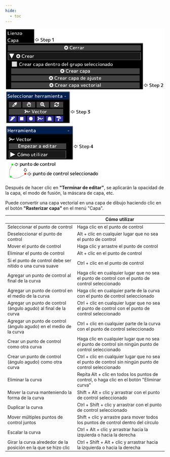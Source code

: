```yaml
---
hide:
  - toc
---
```


<!-- https://steamcommunity.com/sharedfiles/filedetails/?id=2955214499 -->

![vector_layer](./image/vector_layer.png)

Después de hacer clic en __"Terminar de editar"__, se aplicarán la opacidad de la capa, el modo de fusión, la máscara de capa, etc.

Puede convertir una capa vectorial en una capa de dibujo haciendo clic en el botón __"Rasterizar capa"__ en el menú "Capa".

|  | Cómo utilizar |
| ------ | ----------- |
| Seleccionar el punto de control | Haga clic en el punto de control |
| Deseleccionar el punto de control | Alt + clic en cualquier lugar que no sea el punto de control |
| Mover el punto de control | Haga clic y arrastre el punto de control |
| Eliminar el punto de control | Alt + clic en el punto de control |
| Si el punto de control debe ser nítido o una curva suave | Ctrl + clic en el punto de control |
| Agregar un punto de control al final de la curva | Haga clic en cualquier lugar que no sea el punto de control con el punto de control seleccionado |
| Agregar un punto de control en el medio de la curva | Haga clic en cualquier parte de la curva con el punto de control seleccionado |
| Agregar un punto de control (ángulo agudo) al final de la curva | Ctrl + clic en cualquier lugar que no sea el punto de control con el punto de control seleccionado |
| Agregar un punto de control (ángulo agudo) en el medio de la curva | Ctrl + clic en cualquier parte de la curva con el punto de control seleccionado |
| Crear un punto de control como otra curva | Haga clic en cualquier lugar que no sea el punto de control sin ningún punto de control seleccionado |
| Crear un punto de control (ángulo agudo) como otra curva | Ctrl + clic en cualquier lugar que no sea el punto de control sin ningún punto de control seleccionado |
| Eliminar la curva | Repita Alt + clic en todos los puntos de control, o haga clic en el botón "Eliminar curva" |
| Mover la curva manteniendo la forma de la curva | Shift + Alt + clic y arrastrar con el punto de control seleccionado |
| Duplicar la curva | Ctrl + Shift + clic y arrastrar con el punto de control seleccionado |
| Mover múltiples puntos de control juntos | Shift + clic y arrastre para mover todos los puntos de control dentro del círculo |
| Escalar la curva | Ctrl + Alt + clic y arrastrar hacia la izquierda o hacia la derecha |
| Girar la curva alrededor de la posición en la que se hizo clic | Ctrl + Shift + Alt + clic y arrastrar hacia la izquierda o hacia la derecha |
